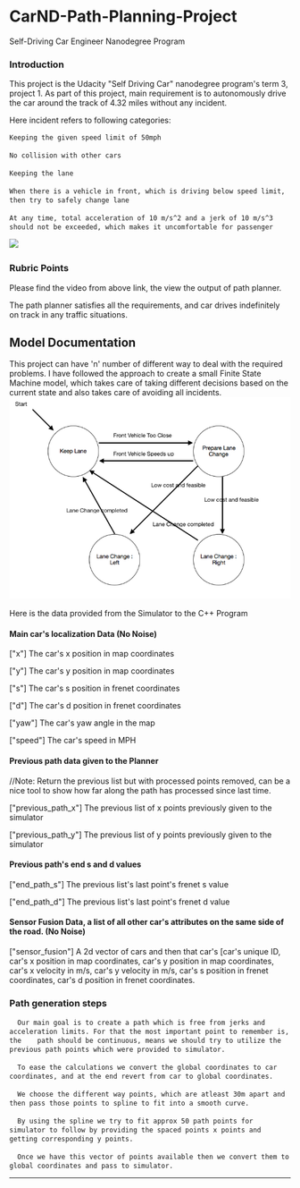 # CarND-Path-Planning-Project
Self-Driving Car Engineer Nanodegree Program
   
### Introduction
This project is the Udacity "Self Driving Car" nanodegree program's term 3, project 1. As part of this project, main requirement is to autonomously drive the car around the track of 4.32 miles without any incident.

Here incident refers to following categories:

    Keeping the given speed limit of 50mph
    
    No collision with other cars
    
    Keeping the lane
    
    When there is a vehicle in front, which is driving below speed limit, then try to safely change lane
    
    At any time, total acceleration of 10 m/s^2 and a jerk of 10 m/s^3 should not be exceeded, which makes it uncomfortable for passenger

[![](http://img.youtube.com/vi/ZxJMrPW7eSc/0.jpg)](http://www.youtube.com/watch?v=ZxJMrPW7eSc "Click here for Output Video")

### Rubric Points

Please find the video from above link, the view the output of path planner.

The path planner satisfies all the requirements, and car drives indefinitely on track in any traffic situations.

## Model Documentation

This project can have 'n' number of different way to deal with the required problems. I have followed the approach to create a small Finite State Machine model, which takes care of taking different decisions based on the current state and also takes care of avoiding all incidents.
![png](Behavior_FSM.png)

Here is the data provided from the Simulator to the C++ Program

#### Main car's localization Data (No Noise)

["x"] The car's x position in map coordinates

["y"] The car's y position in map coordinates

["s"] The car's s position in frenet coordinates

["d"] The car's d position in frenet coordinates

["yaw"] The car's yaw angle in the map

["speed"] The car's speed in MPH

#### Previous path data given to the Planner

//Note: Return the previous list but with processed points removed, can be a nice tool to show how far along
the path has processed since last time. 

["previous_path_x"] The previous list of x points previously given to the simulator

["previous_path_y"] The previous list of y points previously given to the simulator

#### Previous path's end s and d values 

["end_path_s"] The previous list's last point's frenet s value

["end_path_d"] The previous list's last point's frenet d value

#### Sensor Fusion Data, a list of all other car's attributes on the same side of the road. (No Noise)

["sensor_fusion"] A 2d vector of cars and then that car's [car's unique ID, car's x position in map coordinates, car's y position in map coordinates, car's x velocity in m/s, car's y velocity in m/s, car's s position in frenet coordinates, car's d position in frenet coordinates. 

### Path generation steps

      Our main goal is to create a path which is free from jerks and acceleration limits. For that the most important point to remember is, the    path should be continuous, means we should try to utilize the previous path points which were provided to simulator.
   
      To ease the calculations we convert the global coordinates to car coordinates, and at the end revert from car to global coordinates.
   
      We choose the different way points, which are atleast 30m apart and then pass those points to spline to fit into a smooth curve.
   
      By using the spline we try to fit approx 50 path points for simulator to follow by providing the spaced points x points and getting corresponding y points.
   
      Once we have this vector of points available then we convert them to global coordinates and pass to simulator.
   


---

